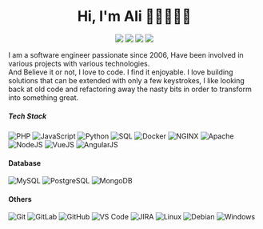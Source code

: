 <h1 align="center"> Hi, I'm Ali 👋🏼👨🏻‍💻 </h1>
<p align="center">
    <a href="https://www.linkedin.com/in/alielsayedsalem" target="_blank"><img src="https://img.shields.io/badge/-alielsayedsalem-0072b1?style=flat-square&logo=Linkedin&logoColor=white"/></a>
    <a href="https://twitter.com/alielmasry" target="_blank"><img src="https://img.shields.io/badge/-@alielmasry-00acee?style=flat-square&logo=Twitter&logoColor=white"/></a>
    <a href="https://www.instagram.com/ali.elmasery" target="_blank"><img src="https://img.shields.io/badge/-ali.elmasry-E4415F?style=flat-square&logo=instagram&logoColor=white"/></a>
    <a href="https://alisalem.me" target="_blank"><img src="https://img.shields.io/badge/-alisalem.me-071a2c?style=flat-square&logo=wordpress&logoColor=white"/></a>
  </p>

I am a software engineer passionate since 2006, Have been involved in various projects with various technologies. <br />
And Believe it or not, I love to code. I find it enjoyable. I love building solutions that can be extended with only a few keystrokes, I like looking back at old code and refactoring away the nasty bits in order to transform into something great.

##### Tech Stack
![PHP](https://img.shields.io/badge/-PHP-071a2c?style=flat-square&logo=php)
![JavaScript](https://img.shields.io/badge/-JavaScript-071a2c?style=flat-square&logo=javascript)
![Python](https://img.shields.io/badge/-Python-071a2c?style=flat-square&logo=python)
![SQL](https://img.shields.io/badge/-SQL-071a2c?style=flat-square&logo=sql)
![Docker](https://img.shields.io/badge/-Docker-071a2c?style=flat-square&logo=docker)
![NGINX](http://img.shields.io/badge/-NGINX-071a2c?style=flat-square&logo=nginx&logoColor=ffffff)
![Apache](http://img.shields.io/badge/-apache-071a2c?style=flat-square&logo=apache&logoColor=ffffff)
![NodeJS](https://img.shields.io/badge/-NodeJS-071a2c?style=flat-square&logo=Node.js)
![VueJS](https://img.shields.io/badge/-VueJS-071a2c?style=flat-square&logo=vue.js)
![AngularJS](https://img.shields.io/badge/-AngularJS-071a2c?style=flat-square&logo=angular)

#### Database
![MySQL](https://img.shields.io/badge/-MySQL-071a2c?style=flat-square&logo=mysql)
![PostgreSQL](https://img.shields.io/badge/-PostgreSQL-071a2c?style=flat-square&logo=postgresql)
![MongoDB](https://img.shields.io/badge/-MongoDB-071a2c?style=flat-square&logo=mongodb)

#### Others
![Git](https://img.shields.io/badge/-Git-%23F05032?style=flat-square&logo=git&logoColor=%23ffffff)
![GitLab](https://img.shields.io/badge/-GitLab-FCA121?style=flat-square&logo=gitlab)
![GitHub](https://img.shields.io/badge/-GitHub-181717?style=flat-square&logo=github)
![VS Code](http://img.shields.io/badge/-VS%20Code-007ACC?style=flat-square&logo=visual-studio-code&logoColor=ffffff)
![JIRA](http://img.shields.io/badge/-jira-007ACC?style=flat-square&logo=jira&logoColor=ffffff)
![Linux](https://img.shields.io/badge/-Linux-222222?style=flat-square&logo=linux&logoColor=FCC624)
![Debian](http://img.shields.io/badge/-Debian-A81D33?style=flat-square&logo=debian&logoColor=ffffff)
![Windows](http://img.shields.io/badge/-Windows-0078D6?style=flat-square&logo=windows&logoColor=ffffff)
